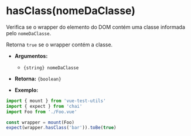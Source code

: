 # hasClass(nomeDaClasse)

Verifica se o wrapper do elemento do DOM contém uma classe informada pelo `nomeDaClasse`.

Retorna `true` se o wrapper contém a classe.

- **Argumentos:**
  - `{string} nomeDaClasse`

- **Retorna:** `{boolean}`

- **Exemplo:**

```js
import { mount } from 'vue-test-utils'
import { expect } from 'chai'
import Foo from './Foo.vue'

const wrapper = mount(Foo)
expect(wrapper.hasClass('bar')).toBe(true)
```
